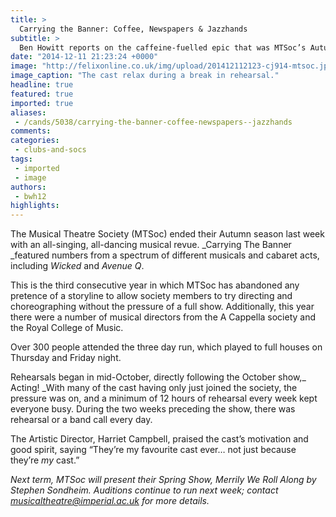 ```yaml
---
title: >
  Carrying the Banner: Coffee, Newspapers & Jazzhands
subtitle: >
  Ben Howitt reports on the caffeine-fuelled epic that was MTSoc’s Autumn season
date: "2014-12-11 21:23:24 +0000"
image: "http://felixonline.co.uk/img/upload/201412112123-cj914-mtsoc.jpg"
image_caption: "The cast relax during a break in rehearsal."
headline: true
featured: true
imported: true
aliases:
 - /cands/5038/carrying-the-banner-coffee-newspapers--jazzhands
comments:
categories:
 - clubs-and-socs
tags:
 - imported
 - image
authors:
 - bwh12
highlights:
---
```


The Musical Theatre Society (MTSoc) ended their Autumn season last week with an all-singing, all-dancing musical revue. _Carrying The Banner _featured numbers from a spectrum of different musicals and cabaret acts, including _Wicked_ and _Avenue Q_.

This is the third consecutive year in which MTSoc has abandoned any pretence of a storyline to allow society members to try directing and choreographing without the pressure of a full show. Additionally, this year there were a number of musical directors from the A Cappella society and the Royal College of Music.

Over 300 people attended the three day run, which played to full houses on Thursday and Friday night.

Rehearsals began in mid-October, directly following the October show,_ Acting! _With many of the cast having only just joined the society, the pressure was on, and a minimum of 12 hours of rehearsal every week kept everyone busy. During the two weeks preceding the show, there was rehearsal or a band call every day.

The Artistic Director, Harriet Campbell, praised the cast’s motivation and good spirit, saying “They’re my favourite cast ever… not just because they’re _my_ cast.”

_Next term, MTSoc will present their Spring Show, Merrily We Roll Along by Stephen Sondheim. Auditions continue to run next week; contact musicaltheatre@imperial.ac.uk for more details._
